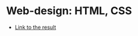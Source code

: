 # Web-design: HTML, CSS

- [Link to the result](https://zahoruiko.github.io/HW_FE_220919-HTML-CSS/)
